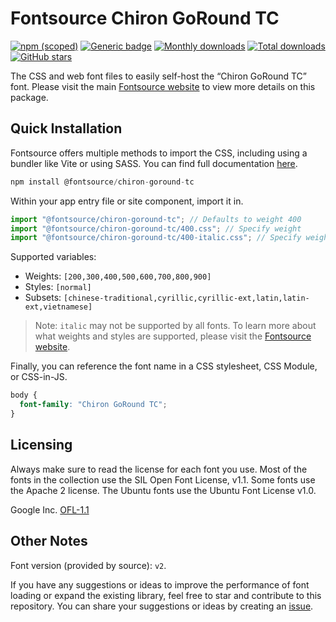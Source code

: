 # Fontsource Chiron GoRound TC

[![npm (scoped)](https://img.shields.io/npm/v/@fontsource/chiron-goround-tc?color=brightgreen)](https://www.npmjs.com/package/@fontsource/chiron-goround-tc) [![Generic badge](https://img.shields.io/badge/fontsource-passing-brightgreen)](https://github.com/fontsource/fontsource) [![Monthly downloads](https://badgen.net/npm/dm/@fontsource/chiron-goround-tc)](https://github.com/fontsource/fontsource) [![Total downloads](https://badgen.net/npm/dt/@fontsource/chiron-goround-tc)](https://github.com/fontsource/fontsource) [![GitHub stars](https://img.shields.io/github/stars/fontsource/fontsource.svg?style=social&label=Star)](https://github.com/fontsource/fontsource/stargazers)

The CSS and web font files to easily self-host the “Chiron GoRound TC” font. Please visit the main [Fontsource website](https://fontsource.org/fonts/chiron-goround-tc) to view more details on this package.

## Quick Installation

Fontsource offers multiple methods to import the CSS, including using a bundler like Vite or using SASS. You can find full documentation [here](https://fontsource.org/docs/getting-started/introduction).

```javascript
npm install @fontsource/chiron-goround-tc
```

Within your app entry file or site component, import it in.

```javascript
import "@fontsource/chiron-goround-tc"; // Defaults to weight 400
import "@fontsource/chiron-goround-tc/400.css"; // Specify weight
import "@fontsource/chiron-goround-tc/400-italic.css"; // Specify weight and style
```

Supported variables:
- Weights: `[200,300,400,500,600,700,800,900]`
- Styles: `[normal]`
- Subsets: `[chinese-traditional,cyrillic,cyrillic-ext,latin,latin-ext,vietnamese]`

> Note: `italic` may not be supported by all fonts. To learn more about what weights and styles are supported, please visit the [Fontsource website](https://fontsource.org/fonts/chiron-goround-tc).

Finally, you can reference the font name in a CSS stylesheet, CSS Module, or CSS-in-JS.

```css
body {
  font-family: "Chiron GoRound TC";
}
```

## Licensing
Always make sure to read the license for each font you use. Most of the fonts in the collection use the SIL Open Font License, v1.1. Some fonts use the Apache 2 license. The Ubuntu fonts use the Ubuntu Font License v1.0.

Google Inc.
[OFL-1.1](http://scripts.sil.org/OFL)

## Other Notes
Font version (provided by source): `v2`.

If you have any suggestions or ideas to improve the performance of font loading or expand the existing library, feel free to star and contribute to this repository. You can share your suggestions or ideas by creating an [issue](https://github.com/fontsource/fontsource/issues).